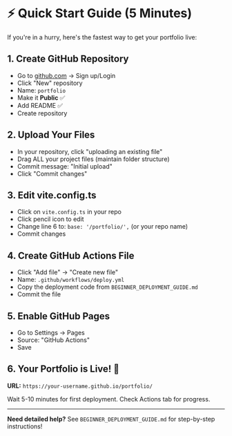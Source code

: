 # ⚡ Quick Start Guide (5 Minutes)

If you're in a hurry, here's the fastest way to get your portfolio live:

## 1. Create GitHub Repository

- Go to [github.com](https://github.com) → Sign up/Login
- Click "New" repository
- Name: `portfolio`
- Make it **Public** ✅
- Add README ✅
- Create repository

## 2. Upload Your Files

- In your repository, click "uploading an existing file"
- Drag ALL your project files (maintain folder structure)
- Commit message: "Initial upload"
- Click "Commit changes"

## 3. Edit vite.config.ts

- Click on `vite.config.ts` in your repo
- Click pencil icon to edit
- Change line 6 to: `base: '/portfolio/',` (or your repo name)
- Commit changes

## 4. Create GitHub Actions File

- Click "Add file" → "Create new file"
- Name: `.github/workflows/deploy.yml`
- Copy the deployment code from `BEGINNER_DEPLOYMENT_GUIDE.md`
- Commit the file

## 5. Enable GitHub Pages

- Go to Settings → Pages
- Source: "GitHub Actions"
- Save

## 6. Your Portfolio is Live! 🎉

**URL:** `https://your-username.github.io/portfolio/`

Wait 5-10 minutes for first deployment. Check Actions tab for progress.

---

**Need detailed help?** See `BEGINNER_DEPLOYMENT_GUIDE.md` for step-by-step instructions!